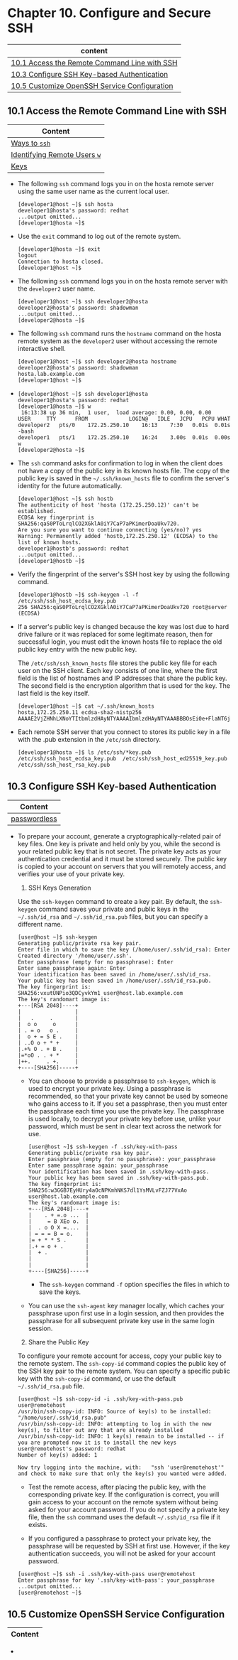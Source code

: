 # Chapter 10. Configure and Secure SSH

| content |
| --- |
| [10.1 Access the Remote Command Line with SSH](#10.1) |
| [10.3 Configure SSH Key-based Authentication](#10.3) |
| [10.5 Customize OpenSSH Service Configuration](#10.5) |


<a name="10.1"></a>
## 10.1 Access the Remote Command Line with SSH

| Content |
| --- |
| [Ways to ```ssh```](#ways) |
| [Identifying Remote Users ```w```](#w) |
| [Keys](#keys) |

<a name="ways"></a>
* The following ```ssh``` command logs you in on the hosta remote server using the same user name as the current local user.
  ```console
  [developer1@host ~]$ ssh hosta
  developer1@hosta's password: redhat
  ...output omitted...
  [developer1@hosta ~]$
  ```
* Use the ```exit``` command to log out of the remote system.
  ```console
  [developer1@hosta ~]$ exit
  logout
  Connection to hosta closed.
  [developer1@host ~]$
  ```
* The following ```ssh``` command logs you in on the hosta remote server with the ```developer2``` user name.
  ```console
  [developer1@host ~]$ ssh developer2@hosta
  developer2@hosta's password: shadowman
  ...output omitted...
  [developer2@hosta ~]$
  ```
* The following ```ssh``` command runs the ```hostname``` command on the hosta remote system as the ```developer2``` user without accessing the remote interactive shell.
  ```console
  [developer1@host ~]$ ssh developer2@hosta hostname
  developer2@hosta's password: shadowman
  hosta.lab.example.com
  [developer1@host ~]$
  ```

<a name="w"></a>
* ```console
  [developer1@host ~]$ ssh developer1@hosta
  developer1@hosta's password: redhat
  [developer1@hosta ~]$ w
   16:13:38 up 36 min,  1 user,  load average: 0.00, 0.00, 0.00
  USER     TTY      FROM             LOGIN@   IDLE   JCPU   PCPU WHAT
  developer2   pts/0    172.25.250.10    16:13    7:30   0.01s  0.01s -bash
  developer1   pts/1    172.25.250.10    16:24    3.00s  0.01s  0.00s w
  [developer2@hosta ~]$
  ```

<a name="keys"></a>
* The ```ssh``` command asks for confirmation to log in when the client does not have a copy of the public key in its known hosts file. The copy of the public key is saved in the ```~/.ssh/known_hosts``` file to confirm the server's identity for the future automatically.
  ```console
  [developer1@host ~]$ ssh hostb
  The authenticity of host 'hosta (172.25.250.12)' can't be established.
  ECDSA key fingerprint is SHA256:qaS0PToLrqlCO2XGklA0iY7CaP7aPKimerDoaUkv720.
  Are you sure you want to continue connecting (yes/no)? yes
  Warning: Permanently added 'hostb,172.25.250.12' (ECDSA) to the list of known hosts.
  developer1@hostb's password: redhat
  ...output omitted...
  [developer1@hostb ~]$
  ```
  
* Verify the fingerprint of the server's SSH host key by using the following command.
  ```console
  [developer1@hostb ~]$ ssh-keygen -l -f /etc/ssh/ssh_host_ecdsa_key.pub
  256 SHA256:qaS0PToLrqlCO2XGklA0iY7CaP7aPKimerDoaUkv720 root@server (ECDSA)
  ```

* If a server's public key is changed because the key was lost due to hard drive failure or it was replaced for some legitimate reason, then for successful login, you must edit the known hosts file to replace the old public key entry with the new public key.
  
  The ```/etc/ssh/ssh_known_hosts``` file stores the public key file for each user on the SSH client. Each key consists of one line, where the first field is the list of hostnames and IP addresses that share the public key. The second field is the encryption algorithm that is used for the key. The last field is the key itself.
  ```console
  [developer1@host ~]$ cat ~/.ssh/known_hosts
  hosta,172.25.250.11 ecdsa-sha2-nistp256 AAAAE2VjZHNhLXNoYTItbmlzdHAyNTYAAAAIbmlzdHAyNTYAAABBBOsEi0e+FlaNT6jul8Ag5Nj+RViZl0yE2w6iYUr+1fPtOIF0EaOgFZ1LXM37VFTxdgFxHS3D5WhnIfb+68zf8+w=
  ```

* Each remote SSH server that you connect to stores its public key in a file with the .pub extension in the ```/etc/ssh``` directory.
  ```console
  [developer1@hosta ~]$ ls /etc/ssh/*key.pub
  /etc/ssh/ssh_host_ecdsa_key.pub  /etc/ssh/ssh_host_ed25519_key.pub  /etc/ssh/ssh_host_rsa_key.pub
  ```


<a name="10.3"></a>
## 10.3 Configure SSH Key-based Authentication

| Content |
| --- |
| [passwordless](#passwordless) |

<a name="passwordless"></a>
* To prepare your account, generate a cryptographically-related pair of key files. One key is private and held only by you, while the second is your related public key that is not secret. The private key acts as your authentication credential and it must be stored securely. The public key is copied to your account on servers that you will remotely access, and verifies your use of your private key.
  
  1. SSH Keys Generation
    
    Use the ```ssh-keygen``` command to create a key pair. By default, the ```ssh-keygen``` command saves your private and public keys in the ```~/.ssh/id_rsa``` and ```~/.ssh/id_rsa.pub``` files, but you can specify a different name.
    ```console
    [user@host ~]$ ssh-keygen
    Generating public/private rsa key pair.
    Enter file in which to save the key (/home/user/.ssh/id_rsa): Enter
    Created directory '/home/user/.ssh'.
    Enter passphrase (empty for no passphrase): Enter
    Enter same passphrase again: Enter
    Your identification has been saved in /home/user/.ssh/id_rsa.
    Your public key has been saved in /home/user/.ssh/id_rsa.pub.
    The key fingerprint is:
    SHA256:vxutUNPio3QDCyvkYm1 user@host.lab.example.com
    The key's randomart image is:
    +---[RSA 2048]----+
    |                 |
    |   .     .       |
    |  o o     o      |
    | . = o   o .     |
    |  o + = S E .    |
    | ..O o + * +     |
    |.+% O . + B .    |
    |=*oO . . + *     |
    |++.     . +.     |
    +----[SHA256]-----+
    ```
    * You can choose to provide a passphrase to ```ssh-keygen```, which is used to encrypt your private key. Using a passphrase is recommended, so that your private key cannot be used by someone who gains access to it. If you set a passphrase, then you must enter the passphrase each time you use the private key. The passphrase is used locally, to decrypt your private key before use, unlike your password, which must be sent in clear text across the network for use.
      ```console
      [user@host ~]$ ssh-keygen -f .ssh/key-with-pass
      Generating public/private rsa key pair.
      Enter passphrase (empty for no passphrase): your_passphrase
      Enter same passphrase again: your_passphrase
      Your identification has been saved in .ssh/key-with-pass.
      Your public key has been saved in .ssh/key-with-pass.pub.
      The key fingerprint is:
      SHA256:w3GGB7EyHUry4aOcNPKmhNKS7dl1YsMVLvFZJ77VxAo user@host.lab.example.com
      The key's randomart image is:
      +---[RSA 2048]----+
      |    . + =.o ...  |
      |     = B XEo o.  |
      |  . o O X =....  |
      | = = = B = o.    |
      |= + * * S .      |
      |.+ = o + .       |
      |  + .            |
      |                 |
      |                 |
      +----[SHA256]-----+
      ```
      * The ```ssh-keygen``` command ```-f``` option specifies the files in which to save the keys. 
    
    * You can use the ```ssh-agent``` key manager locally, which caches your passphrase upon first use in a login session, and then provides the passphrase for all subsequent private key use in the same login session.
    
  2. Share the Public Key
    
    To configure your remote account for access, copy your public key to the remote system. The ```ssh-copy-id``` command copies the public key of the SSH key pair to the remote system. You can specify a specific public key with the ```ssh-copy-id``` command, or use the default ```~/.ssh/id_rsa.pub``` file.
    ```console
    [user@host ~]$ ssh-copy-id -i .ssh/key-with-pass.pub user@remotehost
    /usr/bin/ssh-copy-id: INFO: Source of key(s) to be installed: "/home/user/.ssh/id_rsa.pub"
    /usr/bin/ssh-copy-id: INFO: attempting to log in with the new key(s), to filter out any that are already installed
    /usr/bin/ssh-copy-id: INFO: 1 key(s) remain to be installed -- if you are prompted now it is to install the new keys
    user@remotehost's password: redhat
    Number of key(s) added: 1

    Now try logging into the machine, with:   "ssh 'user@remotehost'"
    and check to make sure that only the key(s) you wanted were added.
    ```
    * Test the remote access, after placing the public key, with the corresponding private key. If the configuration is correct, you will gain access to your account on the remote system without being asked for your account password. If you do not specify a private key file, then the ```ssh``` command uses the default ```~/.ssh/id_rsa``` file if it exists.
    
    * If you configured a passphrase to protect your private key, the passphrase will be requested by SSH at first use. However, if the key authentication succeeds, you will not be asked for your account password.
    ```console
    [user@host ~]$ ssh -i .ssh/key-with-pass user@remotehost
    Enter passphrase for key '.ssh/key-with-pass': your_passphrase
    ...output omitted...
    [user@remotehost ~]$
    ```
    
    

<a name="10.5"></a>
## 10.5 Customize OpenSSH Service Configuration

| Content |
| --- |

* 

